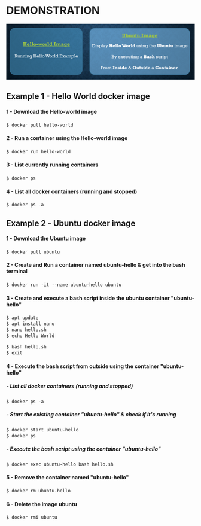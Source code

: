 # DEMONSTRATION

![alt text](Images/image-demo.png)


## Example 1 - Hello World docker image


#### 1 - Download the Hello-world image

```
$ docker pull hello-world
```

#### 2 - Run a container using the Hello-world image

```
$ docker run hello-world
```

#### 3 - List currently running containers

```
$ docker ps
```

#### 4 - List all docker containers (running and stopped)

```
$ docker ps -a
```

## Example 2 - Ubuntu docker image

#### 1 - Download the Ubuntu image

```
$ docker pull ubuntu
```

#### 2 - Create and Run a container named ubuntu-hello & get into the bash terminal

```
$ docker run -it --name ubuntu-hello ubuntu
```

#### 3 - Create and execute a bash script inside the ubuntu container "ubuntu-hello"

```
$ apt update
$ apt install nano
$ nano hello.sh
$ echo Hello World
```
```
$ bash hello.sh
$ exit
```

#### 4 - Execute the bash script from outside using the container "ubuntu-hello"

##### - List all docker containers (running and stopped)

```
$ docker ps -a
```

##### - Start the existing container "ubuntu-hello" & check if it's running

```
$ docker start ubuntu-hello
$ docker ps
```

##### - Execute the bash script using the container "ubuntu-hello"

```
$ docker exec ubuntu-hello bash hello.sh
```

#### 5 - Remove the container named "ubuntu-hello"

```
$ docker rm ubuntu-hello
```

#### 6 - Delete the image ubuntu 

```
$ docker rmi ubuntu
```

